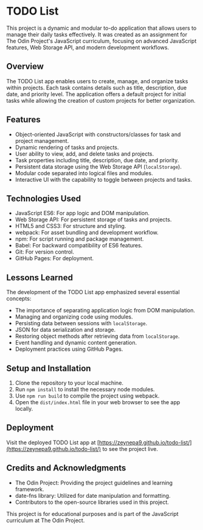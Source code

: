 # TODO List

This project is a dynamic and modular to-do application that allows users to manage their daily tasks effectively. It was created as an assignment for The Odin Project's JavaScript curriculum, focusing on advanced JavaScript features, Web Storage API, and modern development workflows.

## Overview

The TODO List app enables users to create, manage, and organize tasks within projects. Each task contains details such as title, description, due date, and priority level. The application offers a default project for initial tasks while allowing the creation of custom projects for better organization.

## Features

- Object-oriented JavaScript with constructors/classes for task and project management.
- Dynamic rendering of tasks and projects.
- User ability to view, add, and delete tasks and projects.
- Task properties including title, description, due date, and priority.
- Persistent data storage using the Web Storage API (`localStorage`).
- Modular code separated into logical files and modules.
- Interactive UI with the capability to toggle between projects and tasks.

## Technologies Used

- JavaScript ES6: For app logic and DOM manipulation.
- Web Storage API: For persistent storage of tasks and projects.
- HTML5 and CSS3: For structure and styling.
- webpack: For asset bundling and development workflow.
- npm: For script running and package management.
- Babel: For backward compatibility of ES6 features.
- Git: For version control.
- GitHub Pages: For deployment.

## Lessons Learned

The development of the TODO List app emphasized several essential concepts:

- The importance of separating application logic from DOM manipulation.
- Managing and organizing code using modules.
- Persisting data between sessions with `localStorage`.
- JSON for data serialization and storage.
- Restoring object methods after retrieving data from `localStorage`.
- Event handling and dynamic content generation.
- Deployment practices using GitHub Pages.

## Setup and Installation

1. Clone the repository to your local machine.
2. Run `npm install` to install the necessary node modules.
3. Use `npm run build` to compile the project using webpack.
4. Open the `dist/index.html` file in your web browser to see the app locally.

## Deployment

Visit the deployed TODO List app at [https://zeynepa9.github.io/todo-list/](https://zeynepa9.github.io/todo-list/) to see the project live.

## Credits and Acknowledgments

- The Odin Project: Providing the project guidelines and learning framework.
- date-fns library: Utilized for date manipulation and formatting.
- Contributors to the open-source libraries used in this project.

This project is for educational purposes and is part of the JavaScript curriculum at The Odin Project.
